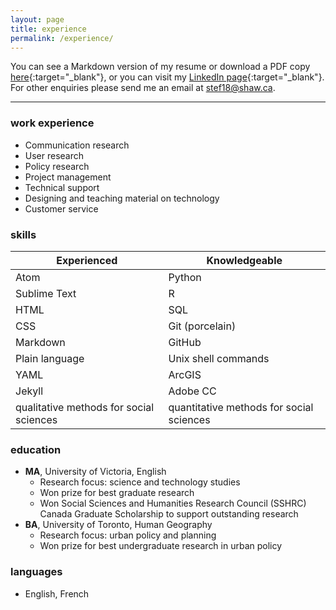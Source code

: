 ```yaml
---
layout: page
title: experience
permalink: /experience/
---
```


 You can see a Markdown version of my resume or download a PDF copy [here](https://github.com/StefanHig/Resume){:target="_blank"}, or you can visit my [LinkedIn page](https://www.linkedin.com/in/stefan-higgins-25b8a1221/){:target="_blank"}. For other enquiries please send me an email at <stef18@shaw.ca>.

***

### work experience

* Communication research
* User research
* Policy research
* Project management
* Technical support
* Designing and teaching material on technology
* Customer service

### skills

| Experienced | Knowledgeable |
| ----------- | ------------- |
| Atom        | Python
| Sublime Text | R
| HTML        | SQL
| CSS         | Git (porcelain)
| Markdown    | GitHub
| Plain language | Unix shell commands
| YAML        | ArcGIS
| Jekyll      | Adobe CC
| qualitative methods for social sciences | quantitative methods for social sciences

### education

* **MA**, University of Victoria, English
  * Research focus: science and technology studies
  * Won prize for best graduate research
  * Won Social Sciences and Humanities Research Council (SSHRC) Canada Graduate Scholarship to support outstanding research
* **BA**, University of Toronto, Human Geography
  * Research focus: urban policy and planning
  * Won prize for best undergraduate research in urban policy

### languages

* English, French
